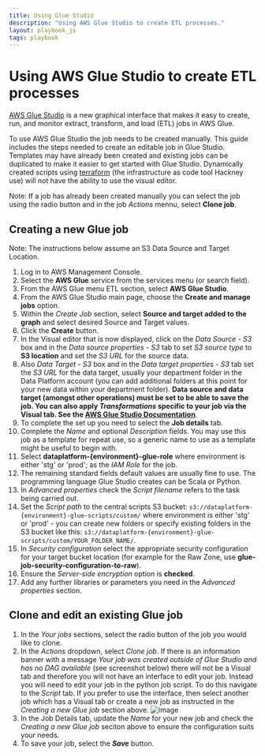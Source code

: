 ```yaml
---
title: Using Glue Studio
description: "Using AWS Glue Studio to create ETL processes."
layout: playbook_js
tags: playbook
---
```


# Using AWS Glue Studio to create ETL processes

[AWS Glue Studio](https://docs.aws.amazon.com/glue/latest/ug/what-is-glue-studio.html) is a new graphical interface that makes it easy to create, run, and monitor extract, transform, and load (ETL) jobs in AWS Glue.

To use AWS Glue Studio the job needs to be created manually. This guide includes the steps needed to create an editable job in Glue Studio. Templates may have already been created and existing jobs can be duplicated to make it easier to get started with Glue Studio. Dynamically created scripts using [terraform](https://www.terraform.io/) (the infrastructure as code tool Hackney use) will not have the ability to use the visual editor.

Note: If a job has already been created manually you can select the job using the radio button and in the job _Actions_ mennu, select **Clone job**.

## Creating a new Glue job
Note: The instructions below assume an S3 Data Source and Target Location.

1. Log in to AWS Management Console.
2. Select the **AWS Glue** service from the services menu (or search field).
3. From the AWS Glue menu ETL section, select **AWS Glue Studio**.
4. From the AWS Glue Studio main page, choose the **Create and manage jobs** option.
5. Within the _Create Job_ section, select **Source and target added to the graph** and select desired Source and Target values.
6. Click the **Create** button.
7. In the Visual editor that is now displayed, click on the _Data Source - S3_ box and in the _Data source properties - S3_ tab to set _S3 source type_ to **S3 location** and set the _S3 URL_ for the source data.
8. Also _Data Target - S3_ box and in the _Data target properties - S3_ tab set the _S3 URL_ for the data target, usually your department folder in the Data Platform account (you can add additional folders at this point for your new data within your department folder). **Data source and data target (amongst other operations) must be set to be able to save the job. You can also apply _Transformations_ specific to your job via the Visual tab. See the [AWS Glue Studio Documentation](https://docs.aws.amazon.com/glue/latest/ug/edit-nodes-chapter.html)**.
9. To complete the set up you need to select the **Job details** tab.
10. Complete the _Name_ and optional _Description_ fields. You may use this job as a template for repeat use, so a generic name to use as a template might be useful to begin with.
11. Select **dataplatform-{environment}-glue-role**  where environment is either 'stg' or 'prod'; as the _IAM Role_ for the job.
12. The remaining standard fields default values are usually fine to use. The programming language Glue Studio creates can be Scala or Python.
13. In _Advanced properties_ check the _Script filename_ refers to the task being carried out.
14. Set the _Script path_ to the central scripts S3 bucket: `s3://dataplatform-{environment}-glue-scripts/custom/` where environment is either 'stg' or 'prod' - you can create new folders or specify existing folders in the S3 bucket like this: `s3://dataplatform-{environment}-glue-scripts/custom/YOUR_FOLDER_NAME/`.
15. In _Security configuration_ select the appropriate security configuration for your target bucket location (for example for the Raw Zone, use **glue-job-security-configuration-to-raw**).
16. Ensure the _Server-side encryption_ option is **checked**.
17. Add any further libraries or parameters you need in the _Advanced properties_ section.

## Clone and edit an existing Glue job

1. In the _Your jobs_ sections, select the radio button of the job you would like to clone.
2. In the _Actions_ dropdown, select _Clone job_. If there is an information banner with a message _Your job was created outside of Glue Studio and has no DAG available_ (see screenshot below) there will not be a Visual tab and therefore you will not have an interface to edit your job. Instead you will need to edit your job in the python job script. To do this navigate to the _Script_ tab. If you prefer to use the interface, then select another job which has a Visual tab or create a new job as instructed in the _Creating a new Glue job_ section above.
![image](https://user-images.githubusercontent.com/46002877/114702251-bcac0500-9d1b-11eb-8475-814523fd58dc.png)
3. In the Job Details tab, update the _Name_ for your new job and check the _Creating a new Glue job_ seciton above to ensure the configuration suits your needs.
4. To save your job, select the **_Save_** button.
